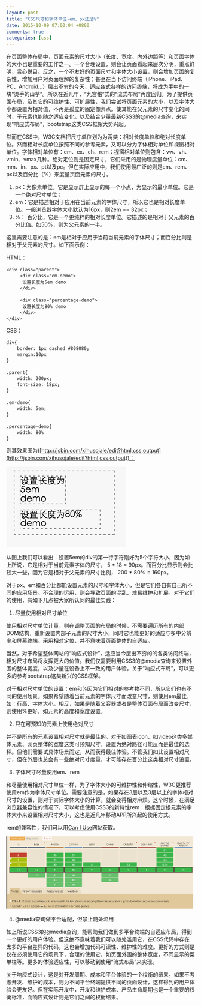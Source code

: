 ```yaml
---
layout: post
title: "CSS尺寸和字体单位-em、px还是%"
date: 2015-10-09 07:00:04 +0800
comments: true
categories: [css]
---
```

在页面整体布局中，页面元素的尺寸大小（长度、宽度、内外边距等）和页面字体的大小也是重要的工作之一。一个合理设置，则会让页面看起来层次分明，重点鲜明，赏心悦目。反之，一个不友好的页面尺寸和字体大小设置，则会增加页面的复杂性，增加用户对页面理解的复杂性；甚至在当下访问终端（iPhone、iPad、PC、Android...）层出不穷的今天，适应各式各样的访问终端，将成为手中的一块“烫手的山芋”。所以在近几年，“九宫格”式的“流式布局”再度回归。为了提供页面布局，及其它的可维护性、可扩展性，我们尝试将页面元素的大小，以及字体大小都设置为相对值，不再是孤立的固定像素点。使其能在父元素的尺寸变化的同时，子元素也能随之适应变化。以及结合少量最新CSS3的@media查询，来实现“响应式布局”，bootstrap这类CSS框架大势兴起。

然而在CSS中，W3C文档把尺寸单位划为为两类：相对长度单位和绝对长度单位。然而相对长度单位按照不同的参考元素，又可以分为字体相对单位和视窗相对单位。字体相对单位有：em、ex、ch、rem；视窗相对单位则包含：vw、vh、vmin、vmax几种。绝对定位则是固定尺寸，它们采用的是物理度量单位：cm、mm、in、px、pt以及pc。但在实际应用中，我们使用最广泛的则是em、rem、px以及百分比（%）来度量页面元素的尺寸。

1. px：为像素单位。它是显示屏上显示的每一个小点，为显示的最小单位。它是一个绝对尺寸单位；
2. em：它是描述相对于应用在当前元素的字体尺寸，所以它也是相对长度单位。一般浏览器字体大小默认为16px，则2em == 32px；
3. %： 百分比，它是一个更纯粹的相对长度单位。它描述的是相对于父元素的百分比值。如50%，则为父元素的一半。

这里需要注意的是：em是相对于应用于当前当前元素的字体尺寸；而百分比则是相对于父元素的尺寸。如下面示例：

HTML：

	<div class="parent">
	 	 <div class="em-demo">
		  设置长度为5em demo
	 	 </div>
	
		 <div class="percentage-demo">
		  设置长度为80% demo
	 	 </div>
	</div>

CSS：

	div{
		border: 1px dashed #808080;
		margin:10px
	}

	.parent{
		width: 200px;
		font-size: 18px;
	}

	.em-demo{
		width: 5em;
	}

	.percentage-demo{
		width: 80%
	}

则其效果图为([http://jsbin.com/xihusojale/edit?html,css,output](http://jsbin.com/xihusojale/edit?html,css,output))：

![em percentage demo](/images/blog_img/em-percentage-demo.png)

从图上我们可以看出：设置5em的div的第一行字符刚好为5个字符大小，因为如上所说，它是相对于当前元素字体的尺寸， 5 * 18 = 90px。而百分比显示则会比较大一些，因为它是相对于父元素的尺寸比例， 200 * 80% = 160px。

对于px、em和百分比都能设置元素的尺寸和字体大小，但是它们各自有自己所不同的应用场景。不合理的运用，则会导致页面的混乱、难易维护和扩展。对于它们的使用，有如下几点被大家所认同的最佳实践：

1. 尽量使用相对尺寸单位

使用相对尺寸单位计量，则在调整页面的布局的时候，不需要遍历所有的内部DOM结构，重新设置内部子元素的尺寸大小，同时它也能更好的适应与多中分辨率和屏幕终端。采用相对定位，并不意味着页面整体的自适应。

当然，对于希望整体网站的“响应式设计”，适应当今层出不穷的的各类访问终端，相对尺寸布局将发挥更大的价值。我们仅需要利用CSS3的@media查询来设置外围的整体宽度，以及少量在设备上不一致的用户体验。关于“响应式布局”，可以更多的参考bootstrap这类新兴的CSS框架。

对于相对尺寸单位的设置：em和%因为它们相对的参考物不同，所以它们也有不同的使用场景。如果希望随着当前元素的字体尺寸而改变尺寸，则使用em最佳，如：行高、字体大小。相反，如果是随着父容器或者是整体页面布局而改变尺寸，则使用%更好，如元素的高度和宽度设置。

2. 只在可预知的元素上使用绝对尺寸

并不是所有的元素设置相对尺寸就是最佳的。对于如图表icon、如video这类多媒体元素、网页整体的宽度这类可预知尺寸，设置为绝对路径可能反而是最佳的选择。但他们需要试具体场景而定，从而获得最佳体验。不管我们如此设置相对尺寸，但在外层也总会有一些绝对尺寸度量，才可能存在百分比这类相对尺寸设置。

3. 字体尺寸尽量使用em、rem

和尽量使用相对尺寸单位一样，为了字体大小的可维护性和伸缩性，W3C更推荐使用em作为字体尺寸单位。需要注意的是，如果存在3层以及3层以上的字体相对尺寸的设置，则对于实际字体大小的计算，就会变得相对麻烦。这个时候，在满足浏览器兼容性的情况下，可以考虑使用CSS3的新特性rem：根据固定根元素的字体大小来设置相对尺寸大小，这也是近几年移动APP所兴起的使用方式。

rem的兼容性，我们可以用[Can I Use](http://caniuse.com/#feat=rem)网站获取。

![rem 兼容性](/images/blog_img/rem-兼容性.png)

4. @media查询做平台适配，但禁止随处滥用

如上所说CSS3的@media查询，能帮助我们做到多平台终端的自适应布局，得到一个更好的用户体验。但这绝不意味着我们可以随处滥用它，在CSS代码中存在太多的平台差异的代码，这也会增加代码可读性、维护性的难度。更好的方式则是仅在必须使用它的场景下，合理的使用它，如页面外围的整体宽度，不同显示的菜单栏等。更多的体验适应性，可以移动到使用“流式布局”来实现。

关于响应式设计，这是对开发周期、成本和平台体验的一个权衡的结果。如果不考虑开发、维护的成本，则为不同平台终端提供不同的页面设计，这样得到的用户体验会更友好。但在实际开发中，开发和维护成本、产品生命周期也是一个重要的权衡标准，而响应式设计则是它们之间的权衡结果。


